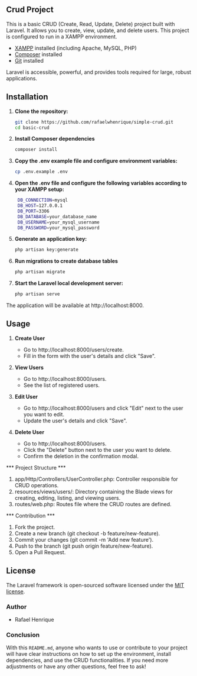 ## Crud Project 

This is a basic CRUD (Create, Read, Update, Delete) project built with Laravel. It allows you to create, view, update, and delete users. This project is configured to run in a XAMPP environment.

- [XAMPP](https://www.apachefriends.org/index.html) installed (including Apache, MySQL, PHP)
- [Composer](https://getcomposer.org/) installed
- [Git](https://git-scm.com/) installed

Laravel is accessible, powerful, and provides tools required for large, robust applications.

## Installation

1. **Clone the repository:**

   ```sh
   git clone https://github.com/rafaelwhenrique/simple-crud.git
   cd basic-crud


2. **Install Composer dependencies**

   ```sh
   composer install


3. **Copy the .env example file and configure environment variables:**

   ```sh
   cp .env.example .env

4. **Open the .env file and configure the following variables according to your XAMPP setup:**

   ```sh
    DB_CONNECTION=mysql
    DB_HOST=127.0.0.1
    DB_PORT=3306
    DB_DATABASE=your_database_name
    DB_USERNAME=your_mysql_username
    DB_PASSWORD=your_mysql_password

5. **Generate an application key:**

   ```sh
   php artisan key:generate

6. **Run migrations to create database tables**

   ```sh
   php artisan migrate

7. **Start the Laravel local development server:**

   ```sh
   php artisan serve

The application will be available at http://localhost:8000.

## Usage

1. **Create User**
    - Go to http://localhost:8000/users/create.
    - Fill in the form with the user's details and click "Save".

1. **View Users**
    - Go to http://localhost:8000/users.
    - See the list of registered users.

1. **Edit User**
    - Go to http://localhost:8000/users and click "Edit" next to the user you want to edit.
    - Update the user's details and click "Save".

1. **Delete User**
    - Go to http://localhost:8000/users.
    - Click the "Delete" button next to the user you want to delete.
    - Confirm the deletion in the confirmation modal.

*** Project Structure ***

1. app/Http/Controllers/UserController.php: Controller responsible for CRUD operations.
2. resources/views/users/: Directory containing the Blade views for creating, editing, listing, and viewing users.
3. routes/web.php: Routes file where the CRUD routes are defined.

*** Contribution ***

1. Fork the project.
2. Create a new branch (git checkout -b feature/new-feature).
3. Commit your changes (git commit -m 'Add new feature').
4. Push to the branch (git push origin feature/new-feature).
5. Open a Pull Request.

## License

The Laravel framework is open-sourced software licensed under the [MIT license](https://opensource.org/licenses/MIT).
    
### Author ##
- Rafael Henrique

### Conclusion
With this `README.md`, anyone who wants to use or contribute to your project will have clear instructions on how to set up the environment, install dependencies, and use the CRUD functionalities. If you need more adjustments or have any other questions, feel free to ask!



